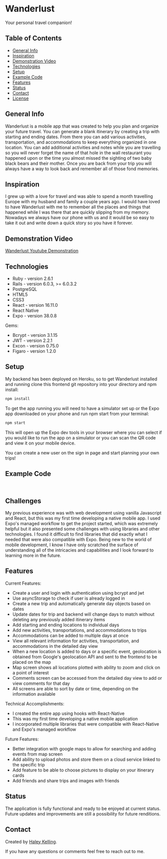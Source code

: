 # Wanderlust
Your personal travel companion!


## Table of Contents
* [General Info](#general-info)
* [Inspiration](#inspiration)
* [Demonstration Video](#demonstration-video)
* [Technologies](#technologies)
* [Setup](#setup)
* [Example Code](#example-code)
* [Features](#features)
* [Status](#status)
* [Contact](#contact)
* [License](#license)


## General Info
Wanderlust is a mobile app that was created to help you plan and organize your future travel. You can generate a blank itinerary by creating a trip with starting and ending dates. From there you can add various activities, transportation, and accommodations to keep everything organized in one location. You can add additional activities and notes while you are travelling so you will never forget the name of that hole in the wall restaurant you happened upon or the time you almost missed the sighting of two baby black bears and their mother. Once you are back from your trip you will always have a way to look back and remember all of those fond memories.

## Inspiration 
I grew up with a love for travel and was able to spend a month travelling Europe with my husband and family a couple years ago. I would have loved to have Wanderlust with me to remember all the places and things that happened while I was there that are quickly slipping from my memory. Nowadays we always have our phone with us and it would be so easy to take it out and write down a quick story so you have it forever. 

## Demonstration Video
[Wanderlust Youtube Demonstration]()

## Technologies 
* Ruby - version 2.6.1
* Rails - version 6.0.3, >= 6.0.3.2
* PostgreSQL
* HTML5
* CSS3 
* React - version 16.11.0
* React Native
* Expo - version 38.0.8

Gems:
* Bcrypt - version 3.1.15
* JWT - version 2.2.1
* Excon - version 0.75.0
* Figaro - version 1.2.0


## Setup 
My backend has been deployed on Heroku, so to get Wanderlust installed and running clone this frontend git repository into your directory and npm install:
```ruby
npm install
```
To get the app running you will need to have a simulator set up or the Expo app downloaded on your phone and run npm start from your terminal:
```ruby
npm start
```
This will open up the Expo dev tools in your browser where you can select if you would like to run the app on a simulator or you can scan the QR code and view it on your mobile device.

You can create a new user on the sign in page and start planning your own trips!

## Example Code
```javascript
   
```

## Challenges
My previous experience was with web development using vanilla Javascript and React, but this was my first time developing a native mobile app. I used Expo's managed workflow to get the project started, which was extremely helpful but it also presented some challenges with using libraries and other technologies. I found it difficult to find libraries that did exactly what I needed that were also compatible with Expo. Being new to the world of mobile development, I know I have only scratched the surface of understanding all of the intricacies and capabilities and I look forward to learning more in the future.

## Features
Current Features:
* Create a user and login with authentication using bcrypt and jwt
* Use asyncStorage to check if user is already logged in
* Create a new trip and automatically generate day objects based on dates
* Update dates for trip and backend will change days to match without deleting any previously added itinerary items
* Add starting and ending locations to individual days
* Add new activities, transportations, and accommodations to trips
* Accommodations can be added to multiple days at once
* View all relevant information for activities, transportation, and accommodations in the detailed day view
* When a new location is added to days or a specific event, geolocation is obtained from Google's geolocation API and sent to the frontend to be placed on the map
* Map screen shows all locations plotted with ability to zoom and click on a point of interest
* Comments screen can be accessed from the detailed day view to add or view comments for that day
* All screens are able to sort by date or time, depending on the information available

Technical Accomplishments:
* I created the entire app using hooks with React-Native
* This was my first time developing a native mobile application
* I incorporated multiple libraries that were compatible with React-Native and Expo's managed workflow

Future Features:
* Better integration with google maps to allow for searching and adding events from map screen
* Add ability to upload photos and store them on a cloud service linked to the specific trip
* Add feature to be able to choose pictures to display on your itinerary cards
* Add friends and share trips and images with friends

## Status
The application is fully functional and ready to be enjoyed at current status. Future updates and improvements are still a possibility for future renditions.

## Contact
Created by [Haley Kelling](https://www.linkedin.com/in/haley-kelling/).

If you have any questions or comments feel free to reach out to me.

